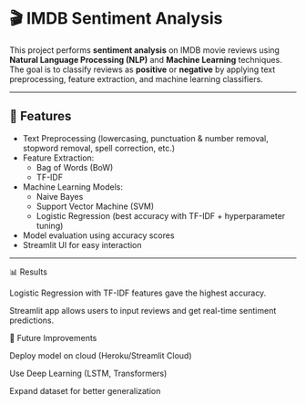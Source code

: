# 🎬 IMDB Sentiment Analysis

This project performs **sentiment analysis** on IMDB movie reviews using **Natural Language Processing (NLP)** and **Machine Learning** techniques.  
The goal is to classify reviews as **positive** or **negative** by applying text preprocessing, feature extraction, and machine learning classifiers.

---

## 🚀 Features
- Text Preprocessing (lowercasing, punctuation & number removal, stopword removal, spell correction, etc.)
- Feature Extraction:
  - Bag of Words (BoW)
  - TF-IDF
- Machine Learning Models:
  - Naive Bayes
  - Support Vector Machine (SVM)
  - Logistic Regression (best accuracy with TF-IDF + hyperparameter tuning)
- Model evaluation using accuracy scores
- Streamlit UI for easy interaction

---

📊 Results

Logistic Regression with TF-IDF features gave the highest accuracy.

Streamlit app allows users to input reviews and get real-time sentiment predictions.


📌 Future Improvements

Deploy model on cloud (Heroku/Streamlit Cloud)

Use Deep Learning (LSTM, Transformers)

Expand dataset for better generalization
